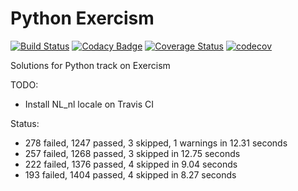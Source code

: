 # Python Exercism

[![Build Status](https://travis-ci.com/tqa236/python_exercism.svg?branch=master)](https://travis-ci.com/tqa236/python_exercism)
[![Codacy Badge](https://api.codacy.com/project/badge/Grade/8fd44be5d9984cb4b963b176a251494f)](https://www.codacy.com/app/tqa236/python_exercism?utm_source=github.com&utm_medium=referral&utm_content=tqa236/python_exercism&utm_campaign=Badge_Grade)
[![Coverage Status](https://coveralls.io/repos/github/tqa236/python_exercism/badge.svg?branch=master)](https://coveralls.io/github/tqa236/python_exercism?branch=master)
[![codecov](https://codecov.io/gh/tqa236/python_exercism/branch/master/graph/badge.svg)](https://codecov.io/gh/tqa236/python_exercism)

Solutions for Python track on Exercism

TODO:

-   Install NL_nl locale on Travis CI

Status:

-   278 failed, 1247 passed, 3 skipped, 1 warnings in 12.31 seconds
-   257 failed, 1268 passed, 3 skipped in 12.75 seconds
-   222 failed, 1376 passed, 4 skipped in 9.04 seconds
-   193 failed, 1404 passed, 4 skipped in 8.27 seconds

